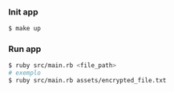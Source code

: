 ### Init app 

```bash
$ make up
```

### Run app
```bash
$ ruby src/main.rb <file_path>
# exemplo
$ ruby src/main.rb assets/encrypted_file.txt
```